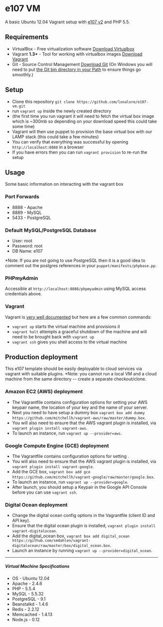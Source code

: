 # e107 VM

A basic Ubuntu 12.04 Vagrant setup with [e107 v2](https://github.com/e107inc/e107) and PHP 5.5.

## Requirements

* VirtualBox - Free virtualization software [Download Virtualbox](https://www.virtualbox.org/wiki/Downloads)
* Vagrant **1.3+** - Tool for working with virtualbox images [Download Vagrant](https://www.vagrantup.com)
* Git - Source Control Management [Download Git](http://git-scm.com/downloads) (On Windows you will need to put [the Git bin directory in your Path](http://blog.countableset.ch/2012/06/07/adding-git-to-windows-7-path/) to ensure things go smoothly.)

## Setup

* Clone this repository `git clone https://github.com/lonalore/e107-vm.git`
* run `vagrant up` inside the newly created directory
* (the first time you run vagrant it will need to fetch the virtual box image which is ~300mb so depending on your download speed this could take some time)
* Vagrant will then use puppet to provision the base virtual box with our LAMP stack (this could take a few minutes)
* You can verify that everything was successful by opening `http://localhost:8888` in a browser
* If you have errors then you can run `vagrant provision` to re-run the setup

## Usage

Some basic information on interacting with the vagrant box

### Port Forwards

* 8888 - Apache
* 8889 - MySQL 
* 5433 - PostgreSQL

### Default MySQL/PostgreSQL Database

* User: root
* Password: root
* DB Name: e107

*Note: If you are not going to use PostgreSQL then it is a good idea to comment out the postgres
references in your `puppet/manifests/phpbase.pp`.

### PHPmyAdmin

Accessible at `http://localhost:8888/phpmyadmin` using MySQL access credentials above.

### Vagrant

Vagrant is [very well documented](http://vagrantup.com/v1/docs/index.html) but here are a few common commands:

* `vagrant up` starts the virtual machine and provisions it
* `vagrant halt` attempts a graceful shutdown of the machine and will need to be brought back with `vagrant up`
* `vagrant ssh` gives you shell access to the virtual machine

## Production deployment

This e107 template should be easily deployable to cloud services via vagrant with suitable plugins.
*Note: you cannot run a local VM and a cloud machine from the same directory -- create a separate checkout/clone.

### Amazon EC2 (AWS) deployment

* The Vagrantfile contains configuration options for setting your AWS keypair name, the location of your key and the name of your server.
* Next you need to have setup a dummy box `vagrant box add dummy https://github.com/mitchellh/vagrant-aws/raw/master/dummy.box`.
* You will also need to ensure that the AWS vagrant plugin is installed, via `vagrant plugin install vagrant-aws`.
* To launch an instance, run `vagrant up --provider=aws`. 

### Google Compute Engine (GCE) deployment

* The Vagrantfile contains configuration options for setting .
* You will also need to ensure that the AWS vagrant plugin is installed, via `vagrant plugin install vagrant-google`.
* Add the GCE box, `vagrant box add gce https://github.com/mitchellh/vagrant-google/raw/master/google.box`.
* To launch an instance, run `vagrant up --provider=google`. 
* After launch, you should setup a Keypair in the Google API Console before you can use `vagrant ssh`.

### Digital Ocean deployment

* Change the digital ocean config options in the Vagrantfile (client ID and API key).
* Ensure that the digital ocean plugin is installed, `vagrant plugin install vagrant-digitalocean`.
* Add the digital_ocean box, `vagrant box add digital_ocean https://github.com/smdahlen/vagrant-digitalocean/raw/master/box/digital_ocean.box`.
* Launch an instance by running `vagrant up --provider=digital_ocean`. 

----

##### Virtual Machine Specifications #####

* OS     - Ubuntu 12.04
* Apache - 2.4.6
* PHP    - 5.5.4
* MySQL  - 5.5.32
* PostgreSQL - 9.1
* Beanstalkd - 1.4.6
* Redis - 2.2.12
* Memcached - 1.4.13
* Node.js - 0.12